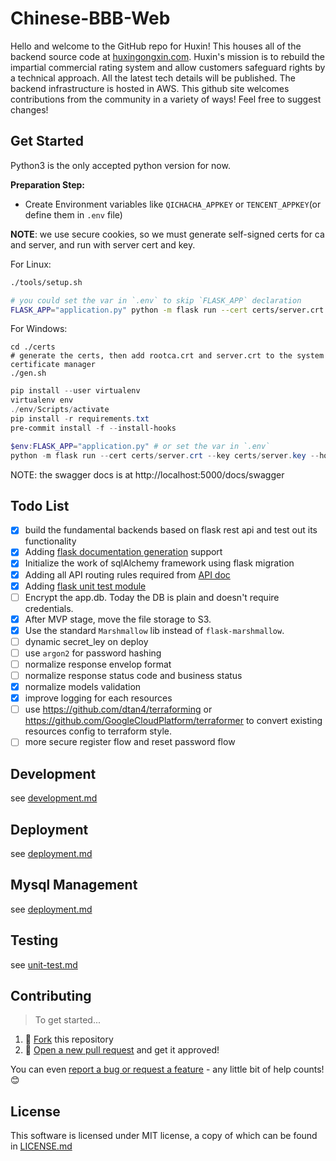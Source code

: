 # Chinese-BBB-Web

Hello and welcome to the GitHub repo for Huxin! This houses all of the backend source code at [huxingongxin.com](https://huxingongxin.com). Huxin's mission is to rebuild the impartial commercial rating system and allow customers safeguard rights by a technical approach. All the latest tech details will be published. The backend infrastructure is hosted in AWS. This github site welcomes contributions from the community in a variety of ways! Feel free to suggest changes!


## Get Started

Python3 is the only accepted python version for now.

**Preparation Step:**
* Create Environment variables like `QICHACHA_APPKEY` or `TENCENT_APPKEY`(or define them in `.env` file)

**NOTE**: we use secure cookies, so we must generate self-signed certs for ca and server, and run with server cert and key.

For Linux:
```sh
./tools/setup.sh

# you could set the var in `.env` to skip `FLASK_APP` declaration
FLASK_APP="application.py" python -m flask run --cert certs/server.crt --key certs/server.key --host localhost #(use -p to specify binding port)
```

For Windows:
```git bash
cd ./certs
# generate the certs, then add rootca.crt and server.crt to the system certificate manager
./gen.sh
```
```powershell
pip install --user virtualenv
virtualenv env
./env/Scripts/activate
pip install -r requirements.txt
pre-commit install -f --install-hooks

$env:FLASK_APP="application.py" # or set the var in `.env`
python -m flask run --cert certs/server.crt --key certs/server.key --host localhost #(use -p to specify binding port)
```

NOTE: the swagger docs is at http://localhost:5000/docs/swagger

## Todo List

- [x] build the fundamental backends based on flask rest api and test out its functionality
- [x] Adding [flask documentation generation](https://flask-restplus.readthedocs.io/en/0.2/documenting.html) support
- [x] Initialize the work of sqlAlchemy framework using flask migration
- [x] Adding all API routing rules required from [API doc](https://github.com/chinese-bbb/documents/blob/master/api-summary.md)
- [x] Adding [flask unit test module](http://flask.pocoo.org/docs/1.0/testing/)
- [ ] Encrypt the app.db. Today the DB is plain and doesn't require credentials.
- [x] After MVP stage, move the file storage to S3.
- [X] Use the standard `Marshmallow` lib instead of `flask-marshmallow`.
- [ ] dynamic secret_ley on deploy
- [ ] use `argon2` for password hashing
- [ ] normalize response envelop format
- [ ] normalize response status code and business status
- [x] normalize models validation
- [x] improve logging for each resources
- [ ] use https://github.com/dtan4/terraforming or https://github.com/GoogleCloudPlatform/terraformer to convert existing resources config to terraform style.
- [ ] more secure register flow and reset password flow

## Development

see [development.md](./docs/development.md)


## Deployment

see [deployment.md](./docs/deployment.md)

## Mysql Management

see [deployment.md](./docs/db.md)

## Testing

see [unit-test.md](./docs/unit-test.md)

## Contributing
> To get started...

1. 🍴 [Fork](https://github.com/chinese-bbb/web-backend/tree/v2.0) this repository
2. 🎉 [Open a new pull request](https://github.com/chinese-bbb/web-backend/pulls) and get it approved!

You can even [report a bug or request a feature](https://github.com/chinese-bbb/web-backend/issues/new) - any little bit of help counts! 😊


## License

This software is licensed under MIT license, a copy of which can be found in [LICENSE.md](./LICENSE.md)
